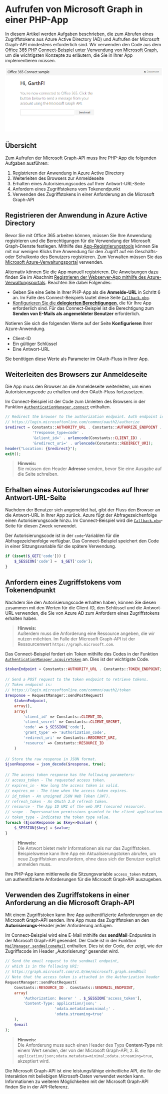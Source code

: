 # Aufrufen von Microsoft Graph in einer PHP-App 

In diesem Artikel werden Aufgaben beschrieben, die zum Abrufen eines Zugriffstokens aus Azure Active Directory (AD) und Aufrufen der Microsoft Graph-API mindestens erforderlich sind. Wir verwenden den Code aus dem [Office 365 PHP Connect-Beispiel unter Verwendung von Microsoft Graph](https://github.com/microsoftgraph/php-connect-rest-sample), um die wichtigsten Konzepte zu erläutern, die Sie in Ihrer App implementieren müssen.

![Screenshot des Office 365 PHP Connect-Beispiels](./images/web-screenshot.png)

## Übersicht

Zum Aufrufen der Microsoft Graph-API muss Ihre PHP-App die folgenden Aufgaben ausführen:

1. Registrieren der Anwendung in Azure Active Directory
2. Weiterleiten des Browsers zur Anmeldeseite
3. Erhalten eines Autorisierungscodes auf Ihrer Antwort-URL-Seite
4. Anfordern eines Zugriffstokens vom Tokenendpunkt
5. Verwenden des Zugriffstokens in einer Anforderung an die Microsoft Graph-API

<!--<a name="register"/>-->
## Registrieren der Anwendung in Azure Active Directory

Bevor Sie  mit Office 365 arbeiten können, müssen Sie Ihre Anwendung registrieren und die Berechtigungen für die Verwendung der Microsoft Graph-Dienste festlegen. 
Mithilfe des [App-Registrierungstools](https://dev.office.com/app-registration) können Sie mit nur wenigen Klicks Ihre Anwendung für den Zugriff auf ein Geschäfts- oder Schulkonto des Benutzers registrieren. Zum Verwalten müssen Sie das [Microsoft Azure-Verwaltungsportal](https://manage.windowsazure.com) verwenden.

Alternativ können Sie die App manuell registrieren. Die Anweisungen dazu finden Sie im Abschnitt [Registrieren der Webserver-App mithilfe des Azure-Verwaltungsportals](https://msdn.microsoft.com/en-us/office/office365/HowTo/add-common-consent-manually#bk_RegisterServerApp). Beachten Sie dabei Folgendes:

* Geben Sie eine Seite in Ihrer PHP-App als die **Anmelde-URL** in Schritt 6 an. Im Falle des Connect-Beispiels lautet diese Seite [`Callback.php`](https://github.com/microsoftgraph/php-connect-rest-sample/blob/master/app/callback.php).
* [Konfigurieren Sie die **delegierten Berechtigungen**](https://github.com/microsoftgraph/php-connect-rest-sample/wiki/Grant-permissions-to-the-Connect-application-in-Azure), die für Ihre App erforderlich sind. Für das Connect-Beispiel ist die Berechtigung zum **Senden von E-Mails als angemeldeter Benutzer** erforderlich.

Notieren Sie sich die folgenden Werte auf der Seite **Konfigurieren** Ihrer Azure-Anwendung.

* Client-ID
* Ein gültiger Schlüssel
* Eine Antwort-URL

Sie benötigen diese Werte als Parameter im OAuth-Fluss in Ihrer App.

<!--<a name="redirect"/>-->
## Weiterleiten des Browsers zur Anmeldeseite

Die App muss den Browser an die Anmeldeseite weiterleiten, um einen Autorisierungscode zu erhalten und den OAuth-Fluss fortzusetzen.

Im Connect-Beispiel ist der Code zum Umleiten des Browsers in der Funktion [`AuthenticationManager.connect`](https://github.com/microsoftgraph/php-connect-rest-sample/blob/master/src/AuthenticationManager.php#L41) enthalten.

```php
// Redirect the browser to the authorization endpoint. Auth endpoint is
// https://login.microsoftonline.com/common/oauth2/authorize
$redirect = Constants::AUTHORITY_URL . Constants::AUTHORIZE_ENDPOINT . 
            '?response_type=code' . 
            '&client_id=' . urlencode(Constants::CLIENT_ID) . 
            '&redirect_uri=' . urlencode(Constants::REDIRECT_URI);
header("Location: {$redirect}");
exit();
```

> **Hinweis:** <br />
> Sie müssen den Header **Adresse** senden, bevor Sie eine Ausgabe auf die Seite schreiben.

<!--<a name="authcode"/>-->
## Erhalten eines Autorisierungscodes auf Ihrer Antwort-URL-Seite

Nachdem der Benutzer sich angemeldet hat, gibt der Fluss den Browser an die Antwort-URL in Ihrer App zurück. Azure fügt der Abfragezeichenfolge einen Autorisierungscode hinzu. Im Connect-Beispiel wird die [`Callback.php`](https://github.com/microsoftgraph/php-connect-rest-sample/blob/master/app/callback.php)-Seite für diesen Zweck verwendet.

Der Autorisierungscode ist in der `code`-Variablen für die Abfragezeichenfolge verfügbar. Das Connect-Beispiel speichert den Code in einer Sitzungsvariable für die spätere Verwendung.

```php
if (isset($_GET['code'])) {
    $_SESSION['code'] =  $_GET['code'];
}
```

<!--<a name="accesstoken"/>-->
## Anfordern eines Zugriffstokens vom Tokenendpunkt

Nachdem Sie den Autorisierungscode erhalten haben, können Sie diesen zusammen mit den Werten für die Client-ID, den Schlüssel und die Antwort-URL verwenden, die Sie von Azure AD zum Anfordern eines Zugriffstokens erhalten haben. 

> **Hinweis:** <br />
> Außerdem muss die Anforderung eine Ressource angeben, die wir nutzen möchten. Im Falle der Microsoft Graph-API ist der Ressourcenwert `https://graph.microsoft.com`.

Das Connect-Beispiel fordert ein Token mithilfe des Codes in der Funktion [`AuthenticationManager.acquireToken`](https://github.com/microsoftgraph/php-connect-rest-sample/blob/master/src/AuthenticationManager.php#L62) an. Dies ist der wichtigste Code.

```php
$tokenEndpoint = Constants::AUTHORITY_URL . Constants::TOKEN_ENDPOINT;

// Send a POST request to the token endpoint to retrieve tokens.
// Token endpoint is:
// https://login.microsoftonline.com/common/oauth2/token
$response = RequestManager::sendPostRequest(
    $tokenEndpoint, 
    array(),
    array(
        'client_id' => Constants::CLIENT_ID,
        'client_secret' => Constants::CLIENT_SECRET,
        'code' => $_SESSION['code'],
        'grant_type' => 'authorization_code',
        'redirect_uri' => Constants::REDIRECT_URI,
        'resource' => Constants::RESOURCE_ID
    )

// Store the raw response in JSON format.
$jsonResponse = json_decode($response, true);

// The access token response has the following parameters:
// access_token - The requested access token.
// expires_in - How long the access token is valid.
// expires_on - The time when the access token expires.
// id_token - An unsigned JSON Web Token (JWT).
// refresh_token - An OAuth 2.0 refresh token.
// resource - The App ID URI of the web API (secured resource).
// scope - Impersonation permissions granted to the client application.
// token_type - Indicates the token type value.
foreach ($jsonResponse as $key=>$value) {
    $_SESSION[$key] = $value;
}
```

> **Hinweis:** <br />
> Die Antwort bietet mehr Informationen als nur das Zugriffstoken. Beispielsweise kann Ihre App ein Aktualisierungstoken abrufen, um neue Zugriffstoken anzufordern, ohne dass sich der Benutzer explizit anmelden muss.

Ihre PHP-App kann mittlerweile die Sitzungsvariable `access_token` nutzen, um authentifizierte Anforderungen für die Microsoft Graph-API auszugeben.

<!--<a name="request"/>-->
## Verwenden des Zugriffstokens in einer Anforderung an die Microsoft Graph-API

Mit einem Zugriffstoken kann Ihre App authentifizierte Anforderungen an die Microsoft Graph-API senden. Ihre App muss das Zugriffstoken an den **Autorisierungs**-Header jeder Anforderung anfügen.

Im Connect-Beispiel wird eine E-Mail mithilfe des **sendMail**-Endpunkts in der Microsoft Graph-API gesendet. Der Code ist in der Funktion [`MailManager.sendWelcomeMail`](https://github.com/microsoftgraph/php-connect-rest-sample/blob/master/src/MailManager.php#L40) enthalten. Dies ist der Code, der zeigt, wie der Zugriffscode im Header „Autorisierung“ gesendet wird.

```php
// Send the email request to the sendmail endpoint, 
// which is in the following URI:
// https://graph.microsoft.com/v1.0/me/microsoft.graph.sendMail
// Note that the access token is attached in the Authorization header
RequestManager::sendPostRequest(
    Constants::RESOURCE_ID . Constants::SENDMAIL_ENDPOINT,
    array(
        'Authorization: Bearer ' . $_SESSION['access_token'],
        'Content-Type: application/json;' . 
                      'odata.metadata=minimal;' .
                      'odata.streaming=true'
    ),
    $email
);
```

> **Hinweis:** <br />
> Die Anforderung muss auch einen Header des Typs **Content-Type** mit einem Wert senden, der von der Microsoft Graph-API, z. B. `application/json;odata.metadata=minimal;odata.streaming=true`, akzeptiert wird.

Die Microsoft Graph-API ist eine leistungsfähige einheitliche API, die für die Interaktion mit beliebigen Microsoft-Daten verwendet werden kann. Informationen zu weiteren Möglichkeiten mit der Microsoft Graph-API finden Sie in der API-Referenz.

<!--## Additional resources

-  [Office 365 PHP Connect sample using Microsoft Graph API](https://github.com/OfficeDev/O365-PHP-Unified-API-Connect)-->
